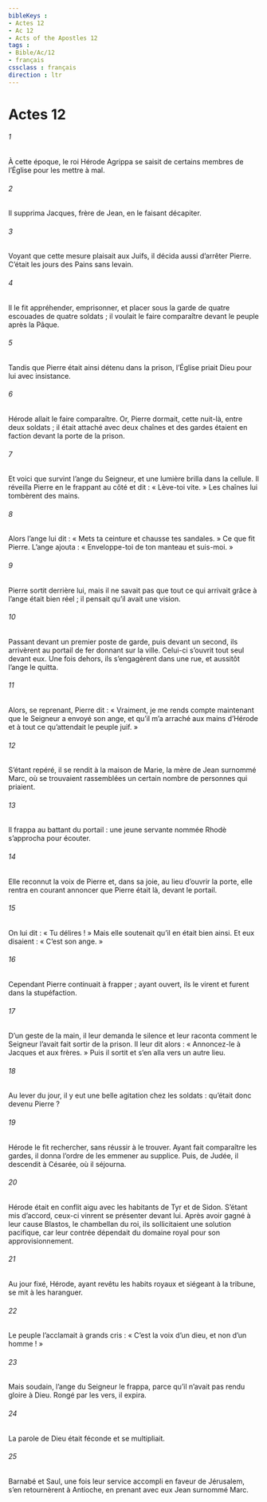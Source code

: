 ```yaml
---
bibleKeys : 
- Actes 12
- Ac 12
- Acts of the Apostles 12
tags : 
- Bible/Ac/12
- français
cssclass : français
direction : ltr
---
```


# Actes 12

###### 1
À cette époque, le roi Hérode Agrippa se saisit de certains membres de l’Église pour les mettre à mal.
###### 2
Il supprima Jacques, frère de Jean, en le faisant décapiter.
###### 3
Voyant que cette mesure plaisait aux Juifs, il décida aussi d’arrêter Pierre. C’était les jours des Pains sans levain.
###### 4
Il le fit appréhender, emprisonner, et placer sous la garde de quatre escouades de quatre soldats ; il voulait le faire comparaître devant le peuple après la Pâque.
###### 5
Tandis que Pierre était ainsi détenu dans la prison, l’Église priait Dieu pour lui avec insistance.
###### 6
Hérode allait le faire comparaître. Or, Pierre dormait, cette nuit-là, entre deux soldats ; il était attaché avec deux chaînes et des gardes étaient en faction devant la porte de la prison.
###### 7
Et voici que survint l’ange du Seigneur, et une lumière brilla dans la cellule. Il réveilla Pierre en le frappant au côté et dit : « Lève-toi vite. » Les chaînes lui tombèrent des mains.
###### 8
Alors l’ange lui dit : « Mets ta ceinture et chausse tes sandales. » Ce que fit Pierre. L’ange ajouta : « Enveloppe-toi de ton manteau et suis-moi. »
###### 9
Pierre sortit derrière lui, mais il ne savait pas que tout ce qui arrivait grâce à l’ange était bien réel ; il pensait qu’il avait une vision.
###### 10
Passant devant un premier poste de garde, puis devant un second, ils arrivèrent au portail de fer donnant sur la ville. Celui-ci s’ouvrit tout seul devant eux. Une fois dehors, ils s’engagèrent dans une rue, et aussitôt l’ange le quitta.
###### 11
Alors, se reprenant, Pierre dit : « Vraiment, je me rends compte maintenant que le Seigneur a envoyé son ange, et qu’il m’a arraché aux mains d’Hérode et à tout ce qu’attendait le peuple juif. »
###### 12
S’étant repéré, il se rendit à la maison de Marie, la mère de Jean surnommé Marc, où se trouvaient rassemblées un certain nombre de personnes qui priaient.
###### 13
Il frappa au battant du portail : une jeune servante nommée Rhodè s’approcha pour écouter.
###### 14
Elle reconnut la voix de Pierre et, dans sa joie, au lieu d’ouvrir la porte, elle rentra en courant annoncer que Pierre était là, devant le portail.
###### 15
On lui dit : « Tu délires ! » Mais elle soutenait qu’il en était bien ainsi. Et eux disaient : « C’est son ange. »
###### 16
Cependant Pierre continuait à frapper ; ayant ouvert, ils le virent et furent dans la stupéfaction.
###### 17
D’un geste de la main, il leur demanda le silence et leur raconta comment le Seigneur l’avait fait sortir de la prison. Il leur dit alors : « Annoncez-le à Jacques et aux frères. » Puis il sortit et s’en alla vers un autre lieu.
###### 18
Au lever du jour, il y eut une belle agitation chez les soldats : qu’était donc devenu Pierre ?
###### 19
Hérode le fit rechercher, sans réussir à le trouver. Ayant fait comparaître les gardes, il donna l’ordre de les emmener au supplice. Puis, de Judée, il descendit à Césarée, où il séjourna.
###### 20
Hérode était en conflit aigu avec les habitants de Tyr et de Sidon. S’étant mis d’accord, ceux-ci vinrent se présenter devant lui. Après avoir gagné à leur cause Blastos, le chambellan du roi, ils sollicitaient une solution pacifique, car leur contrée dépendait du domaine royal pour son approvisionnement.
###### 21
Au jour fixé, Hérode, ayant revêtu les habits royaux et siégeant à la tribune, se mit à les haranguer.
###### 22
Le peuple l’acclamait à grands cris : « C’est la voix d’un dieu, et non d’un homme ! »
###### 23
Mais soudain, l’ange du Seigneur le frappa, parce qu’il n’avait pas rendu gloire à Dieu. Rongé par les vers, il expira.
###### 24
La parole de Dieu était féconde et se multipliait.
###### 25
Barnabé et Saul, une fois leur service accompli en faveur de Jérusalem, s’en retournèrent à Antioche, en prenant avec eux Jean surnommé Marc.
